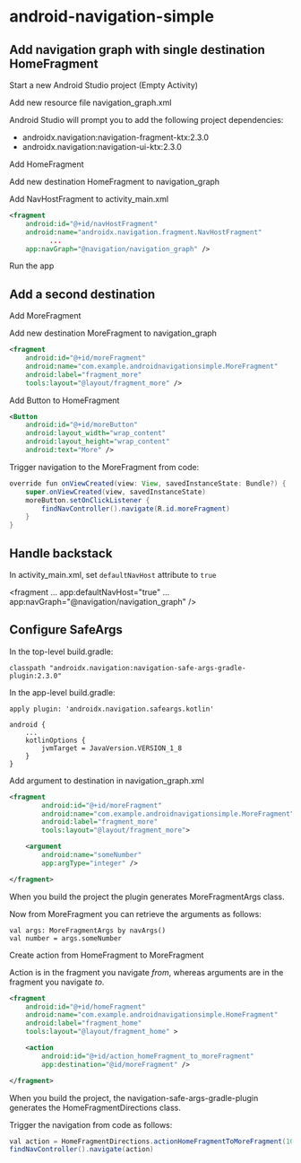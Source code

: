 # android-navigation-simple

## Add navigation graph with single destination HomeFragment

Start a new Android Studio project (Empty Activity)

Add new resource file navigation_graph.xml

Android Studio will prompt you to add the following project dependencies:
- androidx.navigation:navigation-fragment-ktx:2.3.0
- androidx.navigation:navigation-ui-ktx:2.3.0

Add HomeFragment

Add new destination HomeFragment to navigation_graph

Add NavHostFragment to activity_main.xml

```xml
<fragment
    android:id="@+id/navHostFragment"
    android:name="androidx.navigation.fragment.NavHostFragment"
          ...
    app:navGraph="@navigation/navigation_graph" />
```

Run the app

## Add a second destination

Add MoreFragment

Add new destination MoreFragment to navigation_graph

```xml
<fragment
    android:id="@+id/moreFragment"
    android:name="com.example.androidnavigationsimple.MoreFragment"
    android:label="fragment_more"
    tools:layout="@layout/fragment_more" />
```

Add Button to HomeFragment

```xml
<Button
    android:id="@+id/moreButton"
    android:layout_width="wrap_content"
    android:layout_height="wrap_content"
    android:text="More" />
```

Trigger navigation to the MoreFragment from code:

```java
override fun onViewCreated(view: View, savedInstanceState: Bundle?) {
    super.onViewCreated(view, savedInstanceState)
    moreButton.setOnClickListener {
        findNavController().navigate(R.id.moreFragment)
    }
}
```

## Handle backstack

In activity_main.xml, set <code>defaultNavHost</code> attribute to <code>true</code>

<fragment
        ...
        app:defaultNavHost="true"
        ...
        app:navGraph="@navigation/navigation_graph" />

## Configure SafeArgs

In the top-level build.gradle:

    classpath "androidx.navigation:navigation-safe-args-gradle-plugin:2.3.0"

In the app-level build.gradle:

    apply plugin: 'androidx.navigation.safeargs.kotlin'

    android {
        ...
        kotlinOptions {
            jvmTarget = JavaVersion.VERSION_1_8
        }
    }
    
Add argument to destination in navigation_graph.xml

```xml
<fragment
        android:id="@+id/moreFragment"
        android:name="com.example.androidnavigationsimple.MoreFragment"
        android:label="fragment_more"
        tools:layout="@layout/fragment_more">

    <argument
        android:name="someNumber"
        app:argType="integer" />

</fragment>
```
     
When you build the project the plugin generates MoreFragmentArgs class.

Now from MoreFragment you can retrieve the arguments as follows:

    val args: MoreFragmentArgs by navArgs()
    val number = args.someNumber
    
Create action from HomeFragment to MoreFragment

Action is in the fragment you navigate *from*, whereas arguments are in the fragment you navigate *to*.

```xml
<fragment
    android:id="@+id/homeFragment"
    android:name="com.example.androidnavigationsimple.HomeFragment"
    android:label="fragment_home"
    tools:layout="@layout/fragment_home" >

    <action
        android:id="@+id/action_homeFragment_to_moreFragment"
        app:destination="@id/moreFragment" />

</fragment>
```

When you build the project, the navigation-safe-args-gradle-plugin generates the HomeFragmentDirections class.

Trigger the navigation from code as follows:

```java
val action = HomeFragmentDirections.actionHomeFragmentToMoreFragment(10)
findNavController().navigate(action)
